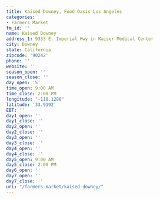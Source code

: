 ```yaml
---
title: Kaised Downey, Food Oasis Los Angeles
categories:
- Farmers Market
fm_id: ''
name: Kaised Downey
address_1: 9333 E. Imperial Hwy in Kaiser Medical Center
city: Downey
state: California
zipcode: '90242'
phone: ''
website: ''
season_open: ''
season_close: ''
day_open: '5'
time_open: 9:00 AM
time_close: 2:00 PM
longitude: "-118.1288"
latitude: '33.9192'
EBT: ''
day1_open: ''
day1_close: ''
day2_open: ''
day2_close: ''
day3_open: ''
day3_close: ''
day4_open: ''
day4_close: ''
day5_open: 9:00 AM
day5_close: 2:00 PM
day6_open: ''
day7_open: ''
day7_close: ''
uri: "/farmers-market/kaised-downey/"
---
```


